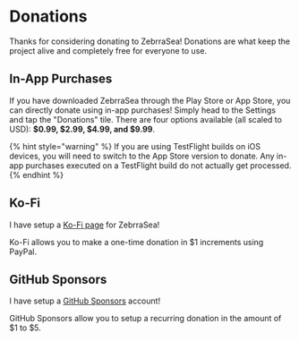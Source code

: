 # Donations

Thanks for considering donating to ZebrraSea! Donations are what keep the project alive and completely free for everyone to use.

## In-App Purchases

If you have downloaded ZebrraSea through the Play Store or App Store, you can directly donate using in-app purchases! Simply head to the Settings and tap the "Donations" tile. There are four options available (all scaled to USD): **$0.99, $2.99, $4.99, and $9.99**.

{% hint style="warning" %}
If you are using TestFlight builds on iOS devices, you will need to switch to the App Store version to donate. Any in-app purchases executed on a TestFlight build do not actually get processed.
{% endhint %}

## Ko-Fi

I have setup a [Ko-Fi page](https://ko-fi.com/yourusername) for ZebrraSea!

Ko-Fi allows you to make a one-time donation in $1 increments using PayPal.

## GitHub Sponsors

I have setup a [GitHub Sponsors](https://github.com/sponsors/YourUsername) account!

GitHub Sponsors allow you to setup a recurring donation in the amount of $1 to $5.

